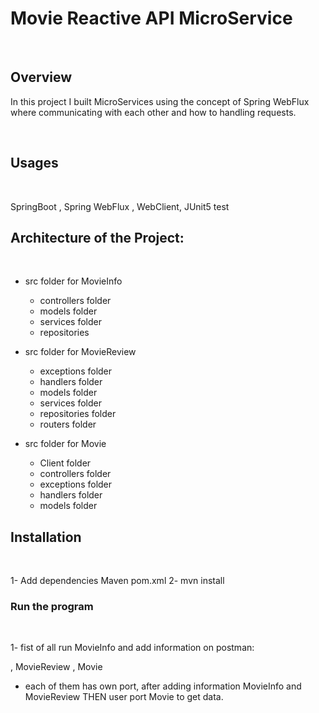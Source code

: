 # Movie Reactive API MicroService

<br>

## Overview
 In this project I built MicroServices using the concept of Spring WebFlux where communicating with each other and how to handling requests.
 
 <br>

## Usages

<br> 

SpringBoot , Spring WebFlux , WebClient, JUnit5 test

## Architecture of the Project:

<br>

  - src folder for MovieInfo
    - controllers folder
    - models folder
    - services folder
    - repositories
    
  - src folder for MovieReview
    - exceptions folder
    - handlers folder
    - models folder
    - services folder
    - repositories folder
    - routers folder
    
  - src folder for Movie
    - Client folder
    - controllers folder
    - exceptions folder
    - handlers folder   
    - models folder

## Installation

<br>

  1- Add dependencies Maven pom.xml
  2- mvn install
  
### Run the program

<br>

 1- fist of all run MovieInfo and add information on postman:
 
 
 
 , MovieReview , Movie
 * each of them has own port, after adding information  MovieInfo and MovieReview THEN user port Movie to get data.
 
